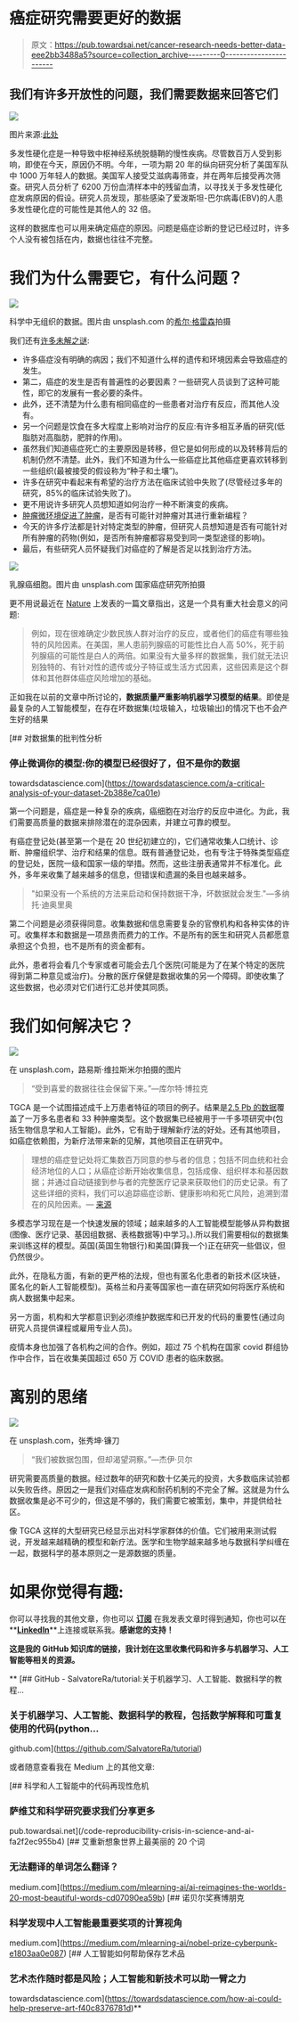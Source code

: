 # 癌症研究需要更好的数据

> 原文：<https://pub.towardsai.net/cancer-research-needs-better-data-eee2bb3488a5?source=collection_archive---------0----------------------->

## 我们有许多开放性的问题，我们需要数据来回答它们

![](img/0db92b63f1e88c35be13c0e8bd32746f.png)

图片来源:[此处](https://www.nature.com/articles/d41586-021-00182-0)

多发性硬化症是一种导致中枢神经系统脱髓鞘的慢性疾病。尽管数百万人受到影响，即使在今天，原因仍不明。今年，一项为期 20 年的纵向研究分析了美国军队中 1000 万年轻人的数据。美国军人接受艾滋病毒筛查，并在两年后接受再次筛查。研究人员分析了 6200 万份血清样本中的残留血清，以寻找关于多发性硬化症发病原因的假设。研究人员发现，那些感染了爱泼斯坦-巴尔病毒(EBV)的人患多发性硬化症的可能性是其他人的 32 倍。

这样的数据库也可以用来确定癌症的原因。问题是癌症诊断的登记已经过时，许多个人没有被包括在内，数据也往往不完整。

# 我们为什么需要它，有什么问题？

![](img/7850f146ba034699c9a36099fe1ddc3f.png)

科学中无组织的数据。图片由 unsplash.com 的[希尔·格雷森](https://unsplash.com/@seargreyson)拍摄

我们还有[许多未解之谜](https://www.ncbi.nlm.nih.gov/pmc/articles/PMC8446763/):

*   许多癌症没有明确的病因；我们不知道什么样的遗传和环境因素会导致癌症的发生。
*   第二，癌症的发生是否有普遍性的必要因素？一些研究人员谈到了这种可能性，即它的发展有一套必要的条件。
*   此外，还不清楚为什么患有相同癌症的一些患者对治疗有反应，而其他人没有。
*   另一个问题是饮食在多大程度上影响对治疗的反应:有许多相互矛盾的研究(低脂肪对高脂肪，肥胖的作用)。
*   虽然我们知道癌症死亡的主要原因是转移，但它是如何形成的以及转移背后的机制仍然不清楚。此外，我们不知道为什么一些癌症比其他癌症更喜欢转移到一些组织(最被接受的假设称为“种子和土壤”)。
*   许多在研究中看起来有希望的治疗方法在临床试验中失败了(尽管经过多年的研究，85%的临床试验失败了)。
*   更不用说许多研究人员想知道如何治疗一种不断演变的疾病。
*   [肿瘤微环境促进了肿瘤](https://www.cell.com/trends/cancer/fulltext/S2405-8033(15)00020-5)，是否有可能针对肿瘤对其进行重新编程？
*   今天的许多疗法都是针对特定类型的肿瘤，但研究人员想知道是否有可能针对所有肿瘤的药物(例如，是否所有肿瘤都容易受到同一类型途径的影响)。
*   最后，有些研究人员怀疑我们对癌症的了解是否足以找到治疗方法。

![](img/21f76d6b5be50aa5e6d9045923f610e5.png)

乳腺癌细胞。图片由 unsplash.com 国家癌症研究所拍摄

更不用说最近在 [Nature](https://www.nature.com/articles/d41586-022-03390-4) 上发表的一篇文章指出，这是一个具有重大社会意义的问题:

> 例如，现在很难确定少数民族人群对治疗的反应，或者他们的癌症有哪些独特的风险因素。在美国，黑人患前列腺癌的可能性比白人高 50%，死于前列腺癌的可能性是白人的两倍。如果没有大量多样的数据集，我们就无法识别独特的、有针对性的遗传或分子特征或生活方式因素，这些因素是这个群体和其他群体癌症风险增加的基础。

正如我在以前的文章中所讨论的，**数据质量严重影响机器学习模型的结果**。即使是最复杂的人工智能模型，在存在坏数据集(垃圾输入，垃圾输出)的情况下也不会产生好的结果

[](https://towardsdatascience.com/a-critical-analysis-of-your-dataset-2b388e7ca01e) [## 对数据集的批判性分析

### 停止微调你的模型:你的模型已经很好了，但不是你的数据

towardsdatascience.com](https://towardsdatascience.com/a-critical-analysis-of-your-dataset-2b388e7ca01e) 

第一个问题是，癌症是一种复杂的疾病，癌细胞在对治疗的反应中进化。为此，我们需要高质量的数据来排除潜在的混杂因素，并建立可靠的模型。

有癌症登记处(甚至第一个是在 20 世纪初建立的)，它们通常收集人口统计、诊断、肿瘤组织学、治疗和结果的信息。既有普通登记处，也有专注于特殊类型癌症的登记处，医院一级和国家一级的举措。然而，这些注册表通常并不标准化。此外，多年来收集了越来越多的信息，但错误和遗漏的条目也越来越多。

> "如果没有一个系统的方法来启动和保持数据干净，坏数据就会发生."—多纳托·迪奥里奥

第二个问题是必须获得同意。收集数据和信息需要复杂的官僚机构和各种实体的许可。收集样本和数据是一项昂贵而费力的工作。不是所有的医生和研究人员都愿意承担这个负担，也不是所有的资金都有。

此外，患者将会看几个专家或者可能会去几个医院(可能是为了在某个特定的医院得到第二种意见或治疗)。分散的医疗保健是数据收集的另一个障碍。即使收集了这些数据，也必须对它们进行汇总并使其同质。

# 我们如何解决它？

![](img/4c74a23a101dbe0cfa806a1d0e8a96c4.png)

在 unsplash.com，路易斯·维拉斯米尔拍摄的图片

> “受到喜爱的数据往往会保留下来。”—库尔特·博拉克

TGCA 是一个试图描述成千上万患者特征的项目的例子。结果是[2.5 Pb 的数据](https://www.nature.com/articles/d41586-021-00182-0)覆盖了一万多名患者和 33 种肿瘤类型。这个数据集已经被用于一千多项研究中(包括生物信息学和人工智能)。此外，它有助于理解新疗法的好处。还有其他项目，如癌症依赖图，为新疗法带来新的见解，其他项目正在研究中。

> 理想的癌症登记处将汇集数百万同意的参与者的信息；包括不同血统和社会经济地位的人口；从癌症诊断开始收集信息，包括成像、组织样本和基因数据；并通过自动链接到参与者的完整医疗记录来获取他们的历史记录。有了这些详细的资料，我们可以追踪癌症诊断、健康影响和死亡风险，追溯到潜在的风险因素。— [来源](https://www.nature.com/articles/d41586-022-03390-4)

多模态学习现在是一个快速发展的领域；越来越多的人工智能模型能够从异构数据(图像、医疗记录、基因组数据、表格数据等)中学习。).所以我们需要相似的数据集来训练这样的模型。英国(英国生物银行)和美国(算我一个)正在研究一些倡议，但仍然很少。

此外，在隐私方面，有新的更严格的法规，但也有匿名化患者的新技术(区块链，匿名化的新人工智能模型)。英格兰和丹麦等国家也一直在研究如何将医疗系统和病人数据集中起来。

另一方面，机构和大学都意识到必须维护数据库和已开发的代码的重要性(通过向研究人员提供课程或雇用专业人员)。

疫情本身也加强了各机构之间的合作。例如，超过 75 个机构在国家 covid 群组协作中合作，旨在收集美国超过 650 万 COVID 患者的临床数据。

# 离别的思绪

![](img/bf10a8163cb30e2e313e1e777d691d78.png)

在 unsplash.com，张秀坤·镰刀

> “我们被数据包围，但却渴望洞察。”—杰伊·贝尔

研究需要高质量的数据。经过数年的研究和数十亿美元的投资，大多数临床试验都以失败告终。原因之一是我们对癌症发病和耐药机制的不完全了解。这就是为什么数据收集是必不可少的，但这是不够的，我们需要它被策划，集中，并提供给社区。

像 TGCA 这样的大型研究已经显示出对科学家群体的价值。它们被用来测试假说，开发越来越精确的模型和新疗法。医学和生物学越来越多地与数据科学纠缠在一起，数据科学的基本原则之一是源数据的质量。

# 如果你觉得有趣:

你可以寻找我的其他文章，你也可以 [**订阅**](https://salvatore-raieli.medium.com/subscribe) 在我发表文章时得到通知，你也可以在**[**LinkedIn**](https://www.linkedin.com/in/salvatore-raieli/)**上连接或联系我。**感谢您的支持！**

**这是我的 GitHub 知识库的链接，我计划在这里收集代码和许多与机器学习、人工智能等相关的资源。**

**[](https://github.com/SalvatoreRa/tutorial) [## GitHub - SalvatoreRa/tutorial:关于机器学习、人工智能、数据科学的教程…

### 关于机器学习、人工智能、数据科学的教程，包括数学解释和可重复使用的代码(python…

github.com](https://github.com/SalvatoreRa/tutorial) 

或者随意查看我在 Medium 上的其他文章:

[](/code-reproducibility-crisis-in-science-and-ai-fa2f2ec955b4) [## 科学和人工智能中的代码再现性危机

### 萨维艾和科学研究要求我们分享更多

pub.towardsai.net](/code-reproducibility-crisis-in-science-and-ai-fa2f2ec955b4) [](https://medium.com/mlearning-ai/ai-reimagines-the-worlds-20-most-beautiful-words-cd07090ea59b) [## 艾重新想象世界上最美丽的 20 个词

### 无法翻译的单词怎么翻译？

medium.com](https://medium.com/mlearning-ai/ai-reimagines-the-worlds-20-most-beautiful-words-cd07090ea59b) [](https://medium.com/mlearning-ai/nobel-prize-cyberpunk-e1803aa0e087) [## 诺贝尔奖赛博朋克

### 科学发现中人工智能最重要奖项的计算视角

medium.com](https://medium.com/mlearning-ai/nobel-prize-cyberpunk-e1803aa0e087) [](https://towardsdatascience.com/how-ai-could-help-preserve-art-f40c8376781d) [## 人工智能如何帮助保存艺术品

### 艺术杰作随时都是风险；人工智能和新技术可以助一臂之力

towardsdatascience.com](https://towardsdatascience.com/how-ai-could-help-preserve-art-f40c8376781d)**